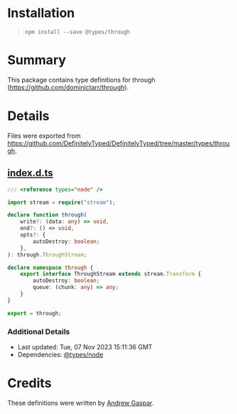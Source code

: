 # Installation
> `npm install --save @types/through`

# Summary
This package contains type definitions for through (https://github.com/dominictarr/through).

# Details
Files were exported from https://github.com/DefinitelyTyped/DefinitelyTyped/tree/master/types/through.
## [index.d.ts](https://github.com/DefinitelyTyped/DefinitelyTyped/tree/master/types/through/index.d.ts)
````ts
/// <reference types="node" />

import stream = require("stream");

declare function through(
    write?: (data: any) => void,
    end?: () => void,
    opts?: {
        autoDestroy: boolean;
    },
): through.ThroughStream;

declare namespace through {
    export interface ThroughStream extends stream.Transform {
        autoDestroy: boolean;
        queue: (chunk: any) => any;
    }
}

export = through;

````

### Additional Details
 * Last updated: Tue, 07 Nov 2023 15:11:36 GMT
 * Dependencies: [@types/node](https://npmjs.com/package/@types/node)

# Credits
These definitions were written by [Andrew Gaspar](https://github.com/AndrewGaspar).
